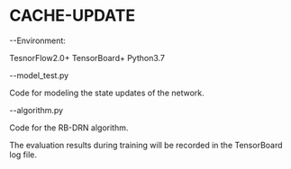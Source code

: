 # CACHE-UPDATE

--Environment:

 TesnorFlow2.0+
 TensorBoard+
 Python3.7

--model_test.py

Code for modeling the state updates of the network.

--algorithm.py

Code for the RB-DRN algorithm.

The evaluation results during training will be recorded in the TensorBoard log file.


